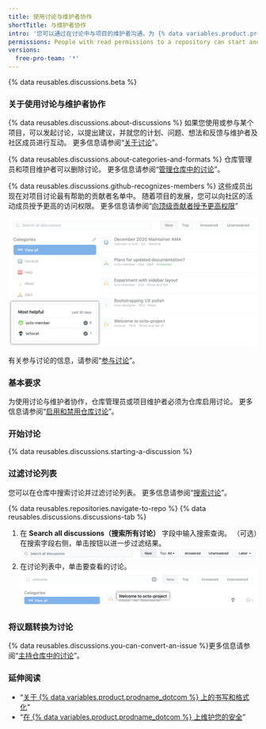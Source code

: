 ```yaml
---
title: 使用讨论与维护者协作
shortTitle: 与维护者协作
intro: '您可以通过在讨论中与项目的维护者沟通，为 {% data variables.product.product_name %} 项目的目标、计划、运行状况和社区做出贡献。'
permissions: People with read permissions to a repository can start and participate in discussions in the repository.
versions:
  free-pro-team: '*'
---
```


{% data reusables.discussions.beta %}

### 关于使用讨论与维护者协作

{% data reusables.discussions.about-discussions %} 如果您使用或参与某个项目，可以发起讨论，以提出建议，并就您的计划、问题、想法和反馈与维护者及社区成员进行互动。 更多信息请参阅“[关于讨论](/discussions/collaborating-with-your-community-using-discussions/about-discussions)”。

{% data reusables.discussions.about-categories-and-formats %} 仓库管理员和项目维护者可以删除讨论。 更多信息请参阅“[管理仓库中的讨论](/discussions/managing-discussions-for-your-community/managing-discussions-in-your-repository#deleting-a-discussion)”。

{% data reusables.discussions.github-recognizes-members %} 这些成员出现在对项目讨论最有帮助的贡献者名单中。 随着项目的发展，您可以向社区的活动成员授予更高的访问权限。 更多信息请参阅“[向顶级贡献者授予更高权限](/discussions/guides/granting-higher-permissions-to-top-contributors)”

![对项目讨论最有帮助的贡献者](/assets/images/help/discussions/most-helpful.png)

有关参与讨论的信息，请参阅“[参与讨论](/discussions/collaborating-with-your-community-using-discussions/participating-in-a-discussion)”。

### 基本要求

为使用讨论与维护者协作，仓库管理员或项目维护者必须为仓库启用讨论。 更多信息请参阅“[启用和禁用仓库讨论](/github/administering-a-repository/enabling-or-disabling-github-discussions-for-a-repository)”。

### 开始讨论

{% data reusables.discussions.starting-a-discussion %}

### 过滤讨论列表

您可以在仓库中搜索讨论并过滤讨论列表。 更多信息请参阅“[搜索讨论](/github/searching-for-information-on-github/searching-discussions)”。

{% data reusables.repositories.navigate-to-repo %}
{% data reusables.discussions.discussions-tab %}
1. 在 **Search all discussions（搜索所有讨论）** 字段中输入搜索查询。 （可选）在搜索字段右侧，单击按钮以进一步过滤结果。 ![用于过滤讨论的搜索栏和按钮](/assets/images/help/discussions/search-and-filter-controls.png)
1. 在讨论列表中，单击要查看的讨论。 ![讨论搜索结果](/assets/images/help/discussions/search-result.png)

### 将议题转换为讨论

{% data reusables.discussions.you-can-convert-an-issue %}更多信息请参阅“[主持仓库中的讨论](/discussions/managing-discussions-for-your-community/moderating-discussions#converting-an-issue-to-a-discussion#converting-an-issue-to-a-discussion)”。

### 延伸阅读

- “[关于 {% data variables.product.prodname_dotcom %} 上的书写和格式化](/github/writing-on-github/about-writing-and-formatting-on-github)”
- “[在 {% data variables.product.prodname_dotcom %} 上维护您的安全](/communities/maintaining-your-safety-on-github)”
